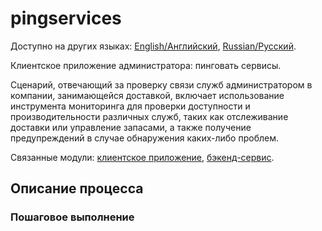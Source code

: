 # pingservices

Доступно на других языках: [English/Английский](pingservices.md), [Russian/Русский](pingservices.ru.md). 

Клиентское приложение администратора: пинговать сервисы.

Сценарий, отвечающий за проверку связи служб администратором в компании, занимающейся доставкой, включает использование инструмента мониторинга для проверки доступности и производительности различных служб, таких как отслеживание доставки или управление запасами, а также получение предупреждений в случае обнаружения каких-либо проблем.

Связанные модули: [клиентское приложение](../../frontend/adminclient.md), [бэкенд-сервис](../../backend/adminbackend.md).

## Описание процесса

### Пошаговое выполнение
